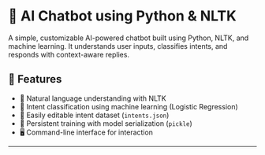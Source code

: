 # 🤖 AI Chatbot using Python & NLTK
A simple, customizable AI-powered chatbot built using Python, NLTK, and machine learning. It understands user inputs, classifies intents, and responds with context-aware replies.

## 🚀 Features
- 💬 Natural language understanding with NLTK
- 🧠 Intent classification using machine learning (Logistic Regression)
- 📂 Easily editable intent dataset (`intents.json`)
- 🔁 Persistent training with model serialization (`pickle`)
- 🖥️ Command-line interface for interaction

---

